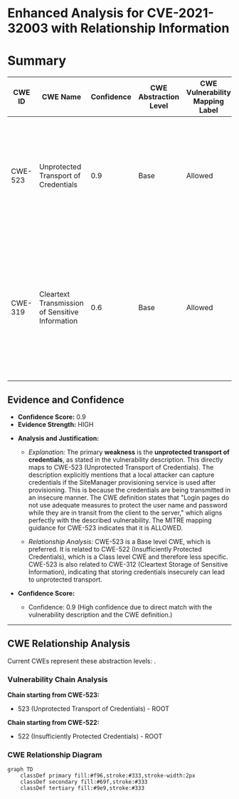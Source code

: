 # Enhanced Analysis for CVE-2021-32003 with Relationship Information

# Summary
| CWE ID | CWE Name | Confidence | CWE Abstraction Level | CWE Vulnerability Mapping Label | CWE-Vulnerability Mapping Notes |
|---|---|---|---|---|---|
| CWE-523 | Unprotected Transport of Credentials | 0.9 | Base | Allowed | Primary CWE: The vulnerability involves the unprotected transport of credentials, directly matching the CWE description and usage guidelines. |
| CWE-319 | Cleartext Transmission of Sensitive Information | 0.6 | Base | Allowed | Secondary Candidate: The vulnerability involves transmitting credentials in an unprotected manner, which could be considered a form of cleartext transmission. |

## Evidence and Confidence

*   **Confidence Score:** 0.9
*   **Evidence Strength:** HIGH

- **Analysis and Justification:**  
  - *Explanation:* The primary **weakness** is the **unprotected transport of credentials**, as stated in the vulnerability description. This directly maps to CWE-523 (Unprotected Transport of Credentials). The description explicitly mentions that a local attacker can capture credentials if the SiteManager provisioning service is used after provisioning. This is because the credentials are being transmitted in an insecure manner. The CWE definition states that "Login pages do not use adequate measures to protect the user name and password while they are in transit from the client to the server," which aligns perfectly with the described vulnerability. The MITRE mapping guidance for CWE-523 indicates that it is ALLOWED.

  - *Relationship Analysis:* CWE-523 is a Base level CWE, which is preferred. It is related to CWE-522 (Insufficiently Protected Credentials), which is a Class level CWE and therefore less specific. CWE-523 is also related to CWE-312 (Cleartext Storage of Sensitive Information), indicating that storing credentials insecurely can lead to unprotected transport.

- **Confidence Score:**  
  - Confidence: 0.9 (High confidence due to direct match with the vulnerability description and the CWE definition.)

---


## CWE Relationship Analysis

Current CWEs represent these abstraction levels: .


### Vulnerability Chain Analysis

**Chain starting from CWE-523:**
- 523 (Unprotected Transport of Credentials) - ROOT


**Chain starting from CWE-522:**
- 522 (Insufficiently Protected Credentials) - ROOT



### CWE Relationship Diagram

```mermaid
graph TD
    classDef primary fill:#f96,stroke:#333,stroke-width:2px
    classDef secondary fill:#69f,stroke:#333
    classDef tertiary fill:#9e9,stroke:#333
```

